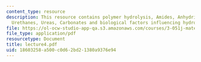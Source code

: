 ```yaml
---
content_type: resource
description: This resource contains polymer hydrolysis, Amides, Anhydrides, Ethers,
  Urethanes, Ureas, Carbonates and biological factors influencing hydrolysis.
file: https://ol-ocw-studio-app-qa.s3.amazonaws.com/courses/3-051j-materials-for-biomedical-applications-spring-2006/18603258a500c0d62bd21380a9376e94_lecture4.pdf
file_type: application/pdf
resourcetype: Document
title: lecture4.pdf
uid: 18603258-a500-c0d6-2bd2-1380a9376e94
---
```

